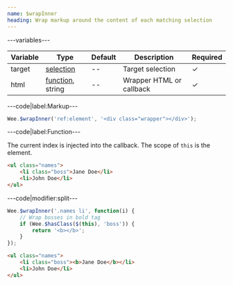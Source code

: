 ```yaml
---
name: $wrapInner
heading: Wrap markup around the content of each matching selection
---
```


---variables---

| Variable | Type | Default | Description | Required |
| -- | -- | -- | -- | -- |
| target | [selection](/script#selection) | -- | Target selection | ✓ |
| html | [function](/script/#functions), string | -- | Wrapper HTML or callback | ✓ |

---code|label:Markup---

```javascript
Wee.$wrapInner('ref:element', '<div class="wrapper"></div>');
```

---code|label:Function---

The current index is injected into the callback. The scope of ```this``` is the element.

```html
<ul class="names">
	<li class="boss">Jane Doe</li>
	<li>John Doe</li>
</ul>
````

---code|modifier:split---

```javascript
Wee.$wrapInner('.names li', function(i) {
	// Wrap bosses in bold tag
	if (Wee.$hasClass($(this), 'boss')) {
		return '<b></b>';
	}
});
```

```html
<ul class="names">
	<li class="boss"><b>Jane Doe</b></li>
	<li>John Doe</li>
</ul>
```